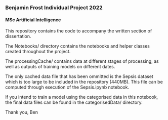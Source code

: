 ### Benjamin Frost Individual Project 2022

#### MSc Artificial Intelligence

This repository contains the code to accompany the written section of dissertation.

The Notebooks/ directory contains the notebooks and helper classes created throughout the project. 

The processingCache/ contains data at different stages of processing, as well as outputs of training models on different dates.

The only cached data file that has been ommitted is the Sepsis dataset which is too large to be included in the repository (440MB).
This file can be computed through execution of the Sepsis.ipynb notebook.

If you intend to train a model using the categorised data in this notebook, the final data files can be found in the categorisedData/ directory.

Thank you,
Ben